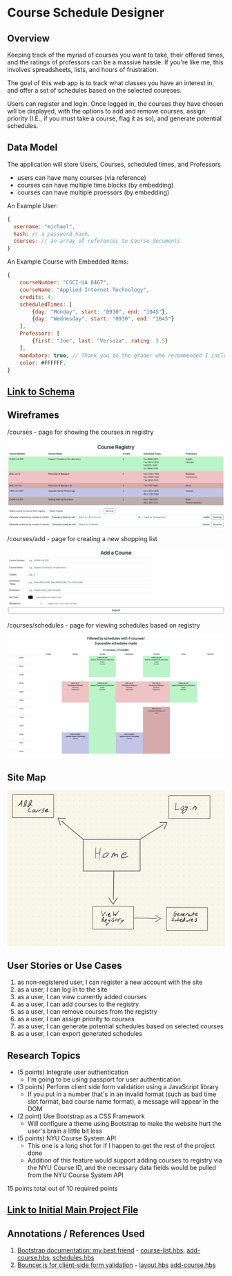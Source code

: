 # Course Schedule Designer

## Overview

Keeping track of the myriad of courses you want to take, their offered times, and the ratings of professors can be a massive hassle. If you're like me, this involves spreadsheets, lists, and hours of frustration.

The goal of this web app is to track what classes you have an interest in, and offer a set of schedules based on the selected coureses. 

Users can register and login. Once logged in, the courses they have chosen will be displayed, with the options to add and remove courses, assign priority (I.E., if you must take a course, flag it as so), and generate potential schedules.

## Data Model

The application will store Users, Courses, scheduled times, and Professors

* users can have many courses (via reference)
* courses can have multiple time blocks (by embedding)
* courses can have multiple proessors (by embedding)

An Example User:

```javascript
{
  username: "michael",
  hash: // a password hash,
  courses: // an array of references to Course documents
}
```

An Example Course with Embedded Items:

```javascript
{
    courseNumber: "CSCI-UA 0467",
    courseName: "Applied Internet Technology",
    credits: 4,
    scheduledTimes: [
        {day: "Monday", start: "0930", end: "1045"},
        {day: "Wednesday", start: "0930", end: "1045"}
    ],
    Professors: [
        {first: "Joe", last: "Versoza", rating: 3.5}
    ],
    mandatory: true, // Thank you to the grader who recommended I include this in my schema
    color: #FFFFFF,
}
```

## [Link to Schema](models/course.mjs) 

## Wireframes

/courses - page for showing the courses in registry

![list create](documentation/view-courses.png)

/courses/add - page for creating a new shopping list

![list](documentation/add-course.png)

/courses/schedules - page for viewing schedules based on registry

![list](documentation/generated-schedules.png)

## Site Map

![Site map](documentation/site-map.jpeg)

## User Stories or Use Cases

1. as non-registered user, I can register a new account with the site
2. as a user, I can log in to the site
3. as a user, I can view currently added courses
4. as a user, I can add courses to the registry
5. as a user, I can remove courses from the registry
6. as a user, I can assign priority to courses
7. as a user, I can generate potential schedules based on selected courses
8. as a user, I can export generated schedules

## Research Topics

* (5 points) Integrate user authentication
    * I'm going to be using passport for user authentication
* (3 points) Perform client side form validation using a JavaScript library
    * If you put in a number that's in an invalid format (such as bad time slot format, bad course name format), a message will appear in the DOM
* (2 point) Use Bootstrap as a CSS Framework
    * Will configure a theme using Bootstrap to make the website hurt the user's brain a little bit less
* (5 points) NYU Course System API
    * This one is a long shot for if I happen to get the rest of the project done
    * Addition of this feature would support adding courses to registry via the NYU Course ID, and the necessary data fields would be pulled from the NYU Course System API

15 points total out of 10 required points

## [Link to Initial Main Project File](app.mjs) 

## Annotations / References Used

1. [Bootstrap documentation: my best friend](https://getbootstrap.com/docs/5.3/getting-started/introduction/) - [course-list.hbs](views/course-list.hbs), [add-course.hbs](views/add-course.hbs),  [schedules.hbs](views/schedules.hbs) 
2. [Bouncer.js for client-side form validation](https://github.com/cferdinandi/bouncer) - [layout.hbs](views/layout.hbs) [add-course.hbs](views/add-course.hbs)

